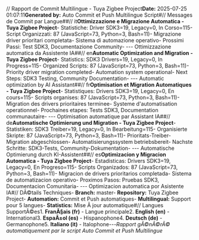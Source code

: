 // Rapport de Commit Multilingue - Tuya Zigbee Project**Date:** 2025-07-25 01:07:11**Generated by:** Auto Commit et Push Multilingue Script#// Messages de Commit par Langue##// it**Ottimizzazione e Migrazione Automatica - Tuya Zigbee Project**- Statistiche: Driver SDK3=19, Legacy=0, In Corso=115- Script Organizzati: 87 (JavaScript=73, Python=3, Bash=11)- Migrazione driver prioritari completata- Sistema di automazione operativo- Prossimi Passi: Test SDK3, Documentazione Community- --- Ottimizzazione automatica da Assistente IA##// en**Automatic Optimization and Migration - Tuya Zigbee Project**- Statistics: SDK3 Drivers=19, Legacy=0, In Progress=115- Organized Scripts: 87 (JavaScript=73, Python=3, Bash=11)- Priority driver migration completed- Automation system operational- Next Steps: SDK3 Testing, Community Documentation- --- Automatic optimization by AI Assistant##// fr**Optimisation et Migration Automatiques - Tuya Zigbee Project**- Statistiques: Drivers SDK3=19, Legacy=0, En cours=115- Scripts organises: 87 (JavaScript=73, Python=3, Bash=11)- Migration des drivers prioritaires terminee- Systeme d'automatisation operationnel- Prochaines etapes: Tests SDK3, Documentation communautaire- --- Optimisation automatique par Assistant IA##// de**Automatische Optimierung und Migration - Tuya Zigbee Project**- Statistiken: SDK3 Treiber=19, Legacy=0, In Bearbeitung=115- Organisierte Skripte: 87 (JavaScript=73, Python=3, Bash=11)- Prioritats-Treiber-Migration abgeschlossen- Automatisierungssystem betriebsbereit- Nachste Schritte: SDK3-Tests, Community-Dokumentation- --- Automatische Optimierung durch KI-Assistent##// es**Optimizacion y Migracion Automatica - Tuya Zigbee Project**- Estadisticas: Drivers SDK3=19, Legacy=0, En Progreso=115- Scripts Organizados: 87 (JavaScript=73, Python=3, Bash=11)- Migracion de drivers prioritarios completada- Sistema de automatizacion operativo- Proximos Pasos: Pruebas SDK3, Documentacion Comunitaria- --- Optimizacion automatica por Asistente IA#// DÃ©tails Techniques- **Branch:** master- **Repository:** Tuya Zigbee Project- **Automation:** Commit et Push automatiques- **Multilingual:** Support pour 5 langues- **Statistics:** Mise Ã jour automatique#// Langues SupportÃ©es1. **FranÃ§ais (fr)** - Langue principale2. **English (en)** - International3. **EspaÃ±ol (es)** - Hispanophone4. **Deutsch (de)** - Germanophone5. **Italiano (it)** - Italophone---*Rapport gÃ©nÃ©rÃ© automatiquement par le script Auto Commit et Push Multilingue*